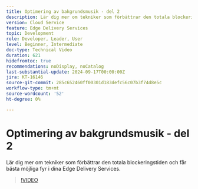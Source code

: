 ```yaml
---
title: Optimering av bakgrundsmusik - del 2
description: Lär dig mer om tekniker som förbättrar den totala blockeringstiden och får bästa möjliga fyr i dina Edge Delivery Services.
version: Cloud Service
feature: Edge Delivery Services
topic: Development
role: Developer, Leader, User
level: Beginner, Intermediate
doc-type: Technical Video
duration: 621
hidefromtoc: true
recommendations: noDisplay, noCatalog
last-substantial-update: 2024-09-17T00:00:00Z
jira: KT-16146
source-git-commit: 285c652460ff00301d183defc56c07b3f74d8e5c
workflow-type: tm+mt
source-wordcount: '52'
ht-degree: 0%

---
```



# Optimering av bakgrundsmusik - del 2

Lär dig mer om tekniker som förbättrar den totala blockeringstiden och får bästa möjliga fyr i dina Edge Delivery Services.

>[!VIDEO](https://video.tv.adobe.com/v/3434042/?learn=on)

